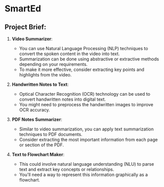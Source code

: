 # SmartEd

## Project Brief:

1. **Video Summarizer**:
   - You can use Natural Language Processing (NLP) techniques to convert the spoken content in the video into text.
   - Summarization can be done using abstractive or extractive methods depending on your requirements.
   - To make it more effective, consider extracting key points and highlights from the video.

2. **Handwritten Notes to Text**:
   - Optical Character Recognition (OCR) technology can be used to convert handwritten notes into digital text.
   - You might need to preprocess the handwritten images to improve OCR accuracy.

3. **PDF Notes Summarizer**:
   - Similar to video summarization, you can apply text summarization techniques to PDF documents.
   - Consider extracting the most important information from each page or section of the PDF.

4. **Text to Flowchart Maker**:
   - This could involve natural language understanding (NLU) to parse text and extract key concepts or relationships.
   - You'll need a way to represent this information graphically as a flowchart.





